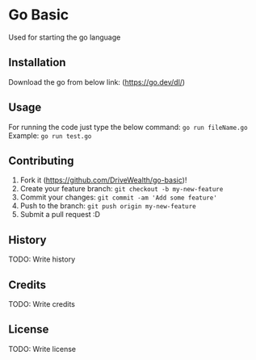 # Go Basic

Used for starting the go language

## Installation

Download the go from below link:
(<https://go.dev/dl/>)

## Usage

For running the code just type the below command:
`go run fileName.go`
Example:
`go run test.go`

## Contributing

1. Fork it (<https://github.com/DriveWealth/go-basic>)!
2. Create your feature branch: `git checkout -b my-new-feature`
3. Commit your changes: `git commit -am 'Add some feature'`
4. Push to the branch: `git push origin my-new-feature`
5. Submit a pull request :D

## History

TODO: Write history

## Credits

TODO: Write credits

## License

TODO: Write license
